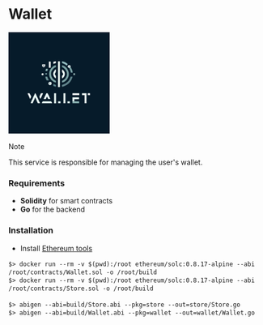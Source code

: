 # Wallet

<img width='200' height='200' src="./docs/public/logo.svg">

> [!NOTE]
> This service is responsible for managing the user's wallet.

### Requirements

- **Solidity** for smart contracts
- **Go** for the backend

### Installation

- Install [Ethereum tools](https://geth.ethereum.org/docs/install-and-build/installing-geth)

```shell
$> docker run --rm -v $(pwd):/root ethereum/solc:0.8.17-alpine --abi /root/contracts/Wallet.sol -o /root/build
$> docker run --rm -v $(pwd):/root ethereum/solc:0.8.17-alpine --abi /root/contracts/Store.sol -o /root/build

$> abigen --abi=build/Store.abi --pkg=store --out=store/Store.go
$> abigen --abi=build/Wallet.abi --pkg=wallet --out=wallet/Wallet.go
```
